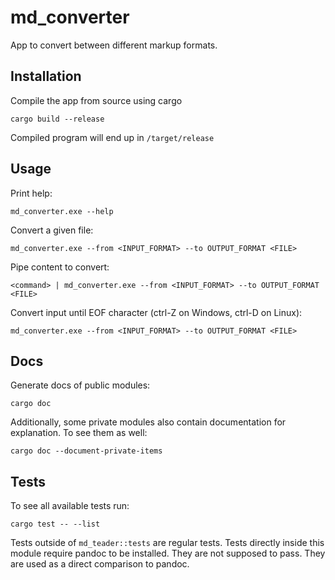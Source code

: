 # md_converter

App to convert between different markup formats.

## Installation

Compile the app from source using cargo

```
cargo build --release
```

Compiled program will end up in `/target/release`

## Usage

Print help:

```
md_converter.exe --help
```

Convert a given file:

```
md_converter.exe --from <INPUT_FORMAT> --to OUTPUT_FORMAT <FILE>
```

Pipe content to convert:

```
<command> | md_converter.exe --from <INPUT_FORMAT> --to OUTPUT_FORMAT <FILE>
```

Convert input until EOF character (ctrl-Z on Windows, ctrl-D on Linux):

```
md_converter.exe --from <INPUT_FORMAT> --to OUTPUT_FORMAT <FILE>
```

## Docs

Generate docs of public modules:

```
cargo doc
```

Additionally, some private modules also contain documentation for explanation. To see them as well:

```
cargo doc --document-private-items
```

## Tests

To see all available tests run:

```
cargo test -- --list
```

Tests outside of `md_teader::tests` are regular tests. Tests directly inside this module require pandoc
to be installed. They are not supposed to pass. They are used as a direct comparison
to pandoc.

 